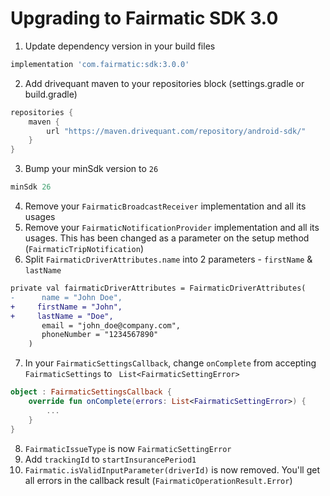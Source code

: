 # Upgrading to Fairmatic SDK 3.0

1. Update dependency version in your build files

```groovy
implementation 'com.fairmatic:sdk:3.0.0'
```

2. Add drivequant maven to your repositories block (settings.gradle or build.gradle)

```groovy
repositories {
    maven {
        url "https://maven.drivequant.com/repository/android-sdk/"
    }
}
```

3. Bump your minSdk version to `26`

```groovy
minSdk 26
```

4. Remove your `FairmaticBroadcastReceiver` implementation and all its usages
5. Remove your `FairmaticNotificationProvider` implementation and all its usages. This has been
   changed as a parameter on the setup method (`FairmaticTripNotification`)
6. Split `FairmaticDriverAttributes.name` into 2 parameters - `firstName` & `lastName`

```diff
private val fairmaticDriverAttributes = FairmaticDriverAttributes(
-      name = "John Doe",
+     firstName = "John",
+     lastName = "Doe",
       email = "john_doe@company.com",
       phoneNumber = "1234567890"
    )
```

7. In your `FairmaticSettingsCallback`, change `onComplete` from accepting `FairmaticSettings` to
   ` List<FairmaticSettingError>`

```kotlin
object : FairmaticSettingsCallback {
    override fun onComplete(errors: List<FairmaticSettingError>) {
        ...
    }
}   
```

8. `FairmaticIssueType` is now `FairmaticSettingError`
10. Add `trackingId` to `startInsurancePeriod1`
11. `Fairmatic.isValidInputParameter(driverId)` is now removed. You'll get all errors in the
    callback result (`FairmaticOperationResult.Error`)

